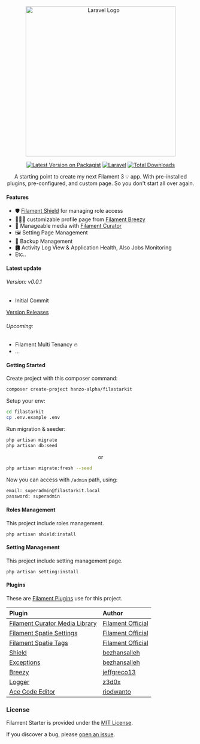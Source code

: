 <div align="center">
  <a href="https://laravel.com" target="_blank"><img src="https://raw.githubusercontent.com/laravel/art/master/logo-lockup/5%20SVG/2%20CMYK/1%20Full%20Color/laravel-logolockup-cmyk-red.svg" width="400" alt="Laravel Logo"></a>

[![Latest Version on Packagist](https://img.shields.io/packagist/v/hanzo-alpha/filastarkit.svg?style=flat-square)](https://packagist.org/packages/hanzo-alpha/filastarkit)
[![Laravel](https://github.com/hanzo-alpha/filastarkit/actions/workflows/laravel.yml/badge.svg)](https://github.com/hanzo-alpha/filastarkit/actions/workflows/laravel.yml)
[![Total Downloads](https://img.shields.io/packagist/dt/hanzo-alpha/filastarkit.svg?style=flat-square)](https://packagist.org/packages/hanzo-alpha/filastarkit)
</div>
<p align="center">
    A starting point to create my next Filament 3 💡 app. With pre-installed plugins, pre-configured, and custom page. 
So you don't start all over again.
</p>

#### Features

- 🛡 [Filament Shield](#plugins-used) for managing role access
- 👨🏻‍🦱 customizable profile page from [Filament Breezy](#plugins-used)
- 🌌 Manageable media with [Filament Curator](#plugins-used)
- 🖼 Setting Page Management
- 💌 Backup Management
- 🅻 Activity Log View & Application Health, Also Jobs Monitoring
- Etc..

#### Latest update

###### Version: v0.0.1

- Initial Commit

[Version Releases](https://github.com/hanzo-alpha/filastarkit/releases)

###### Upcoming:

- Filament Multi Tenancy 🔥
- ...

#### Getting Started

Create project with this composer command:

```bash
composer create-project hanzo-alpha/filastarkit
```

Setup your env:

```bash
cd filastarkit
cp .env.example .env
```

Run migration & seeder:

```bash
php artisan migrate
php artisan db:seed
```

<p align="center">or</p>

```bash
php artisan migrate:fresh --seed
```

Now you can access with `/admin` path, using:

```bash
email: superadmin@filastarkit.local
password: superadmin
```

#### Roles Management

This project include roles management.

```
php artisan shield:install
```

#### Setting Management

This project include setting management page.

```
php artisan setting:install
```



#### Plugins

These are [Filament Plugins](https://filamentphp.com/plugins) use for this project.

| **Plugin**                                                                                           | **Author**                                          |
|:-----------------------------------------------------------------------------------------------------| :-------------------------------------------------- |
| [Filament Curator Media Library](https://github.com/filamentphp/spatie-laravel-media-library-plugin) | [Filament Official](https://github.com/filamentphp) |
| [Filament Spatie Settings](https://github.com/filamentphp/spatie-laravel-settings-plugin)            | [Filament Official](https://github.com/filamentphp) |
| [Filament Spatie Tags](https://github.com/filamentphp/spatie-laravel-tags-plugin)                    | [Filament Official](https://github.com/filamentphp) |
| [Shield](https://github.com/bezhanSalleh/filament-shield)                                            | [bezhansalleh](https://github.com/bezhansalleh)     |
| [Exceptions](https://github.com/bezhansalleh/filament-exceptions)                                    | [bezhansalleh](https://github.com/bezhansalleh)     |
| [Breezy](https://github.com/jeffgreco13/filament-breezy)                                             | [jeffgreco13](https://github.com/jeffgreco13)       |
| [Logger](https://github.com/z3d0x/filament-logger)                                                   | [z3d0x](https://github.com/z3d0x)                   |
| [Ace Code Editor](https://github.com/riodwanto/filament-ace-editor)                                  | [riodwanto](https://github.com/riodwanto)           |

### License

Filament Starter is provided under the [MIT License](LICENSE.md).

If you discover a bug, please [open an issue](https://github.com/hanzo-alpha/filastarkit/issues).
